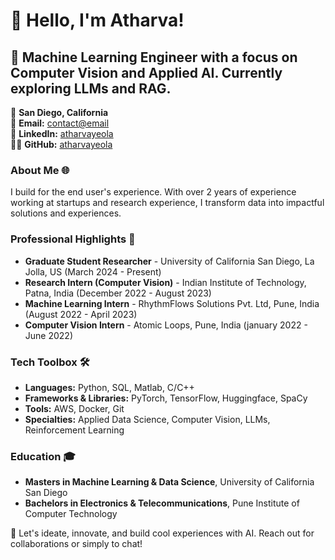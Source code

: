 # 👋 Hello, I'm Atharva!

## 🚀 Machine Learning Engineer with a focus on Computer Vision and Applied AI. Currently exploring LLMs and RAG.

📍 **San Diego, California**  
📧 **Email:** [contact@email](mailto:ayeola@ucsd.edu)  
🔗 **LinkedIn:** [atharvayeola](https://linkedin.com/in/atharvayeola)  
👨‍💻 **GitHub:** [atharvayeola](https://github.com/Atharva-cloud)


### About Me 🌐
I build for the end user's experience. With over 2 years of experience working at startups and research experience, I transform data into impactful solutions and experiences.


### Professional Highlights 🌟
- **Graduate Student Researcher** - University of California San Diego, La Jolla, US (March 2024 - Present)
- **Research Intern (Computer Vision)** - Indian Institute of Technology, Patna, India (December 2022 - August 2023)
- **Machine Learning Intern** - RhythmFlows Solutions Pvt. Ltd, Pune, India (August 2022 - April 2023)
- **Computer Vision Intern** - Atomic Loops, Pune, India (january 2022 - June 2022)


### Tech Toolbox 🛠️
- **Languages:** Python, SQL, Matlab, C/C++
- **Frameworks & Libraries:** PyTorch, TensorFlow, Huggingface, SpaCy
- **Tools:** AWS, Docker, Git
- **Specialties:** Applied Data Science, Computer Vision, LLMs, Reinforcement Learning

### Education 🎓
- **Masters in Machine Learning & Data Science**, University of California San Diego
- **Bachelors in Electronics & Telecommunications**, Pune Institute of Computer Technology


🔗 Let's ideate, innovate, and build cool experiences with AI. Reach out for collaborations or simply to chat!

